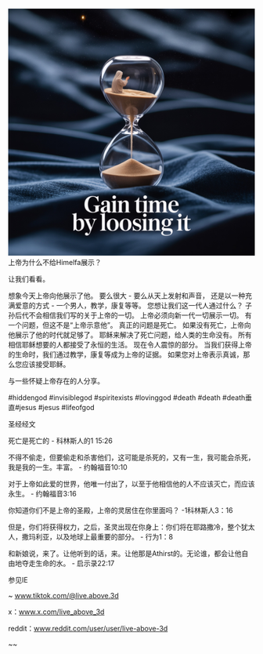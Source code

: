 ![Video cover image](../cover.jpeg)
上帝为什么不给Himelfa展示？

让我们看看。

想象今天上帝向他展示了他。
要么很大 - 要么从天上发射和声音，
还是以一种充满爱意的方式 - 一个男人，教学，康复等等。
您想让我们这一代人通过什么？
子孙后代不会相信我们写的关于上帝的一切。
上帝必须向新一代一切展示一切。
有一个问题，但这不是“上帝示意他”。
真正的问题是死亡。
如果没有死亡，上帝向他展示了他的时代就足够了。
耶稣来解决了死亡问题，给人类的生命没有。
所有相信耶稣想要的人都接受了永恒的生活。
现在令人震惊的部分。
当我们获得上帝的生命时，我们通过教学，康复等成为上帝的证据。
如果您对上帝表示真诚，那么您应该接受耶稣。

与一些怀疑上帝存在的人分享。


#hiddengod #invisiblegod #spiritexists #lovinggod #death #death #death垂直#jesus #jesus #lifeofgod


圣经经文

死亡是死亡的 - 科林斯人的1 15:26

不得不偷走，但要偷走和杀害他们，这可能是杀死的，又有一生，我可能会杀死，我是我的一生。丰富。 - 约翰福音10:10

对于上帝如此爱的世界，他唯一付出了，以至于他相信他的人不应该灭亡，而应该永生。 - 约翰福音3:16

你知道你们不是上帝的圣殿，上帝的灵居住在你里面吗？ -1科林斯人3：16

但是，你们将获得权力，之后，圣灵出现在你身上：你们将在耶路撒冷，整个犹太人，撒玛利亚，以及地球上最重要的部分。 - 行为1：8

和新娘说，来了。让他听到的话，来。让他那是Athirst的。无论谁，都会让他自由地夺走生命的水。 - 启示录22:17


参见IE

~ www.tiktok.com/@live.above.3d


x：www.x.com/live_above_3d

reddit：www.reddit.com/user/user/live-above-3d

~~




